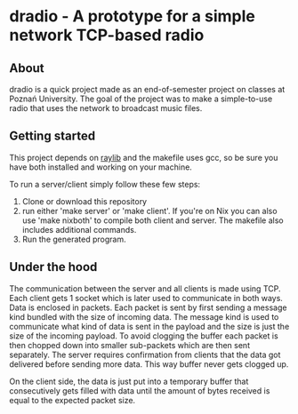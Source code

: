 # dradio - A prototype for a simple network TCP-based radio

## About

dradio is a quick project made as an end-of-semester project on classes at Poznań University.
The goal of the project was to make a simple-to-use radio that uses the network to broadcast music files.

## Getting started

This project depends on [raylib](https://www.raylib.com/) and the makefile uses gcc, so be sure you have both installed and working on your machine.

To run a server/client simply follow these few steps:
1. Clone or download this repository
2. run either 'make server' or 'make client'. If you're on Nix you can also use 'make nixboth' to compile both client and server. The makefile also includes additional commands.
3. Run the generated program.

## Under the hood

The communication between the server and all clients is made using TCP. Each client gets 1 socket which is later used to communicate in both ways.
Data is enclosed in packets. Each packet is sent by first sending a message kind bundled with the size of incoming data.
The message kind is used to communicate what kind of data is sent in the payload and the size is just the size of the incoming payload.
To avoid clogging the buffer each packet is then chopped down into smaller sub-packets which are then sent separately. The server requires confirmation from clients that the data got delivered before sending more data. This way buffer never gets clogged up.

On the client side, the data is just put into a temporary buffer that consecutively gets filled with data until the amount of bytes received is equal to the expected packet size.
